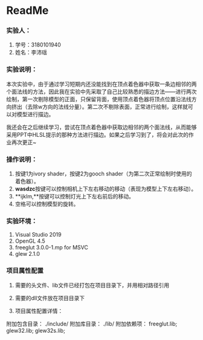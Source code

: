 # ReadMe



### 实验人：

1. 学号：3180101940
2. 姓名：李沛瑶





### 实验说明：

​		本次实验中，由于通过学习短期内还没能找到在顶点着色器中获取一条边相邻的两个面法线的方法，因此我在实验中先采取了自己比较熟悉的描边方法——进行两次绘制，第一次剔除模型的正面，只保留背面，使用顶点着色器将顶点位置沿法线方向挤出（去除w方向的法线分量）。第二次不剔除表面，正常进行绘制，这样就可以对模型进行描边。

​		我还会在之后继续学习，尝试在顶点着色器中获取边相邻的两个面法线，从而能够采用PPT中HLSL提示的那种方法进行描边。如果之后学习到了，将会对此次的作业再次更正~





### 操作说明：

1. 按键1为ivory shader，按键2为gooch shader（为第二次正常绘制时使用的着色器）。
2. **wasdzc**按键可以控制相机上下左右移动的移动（表现为模型上下左右移动）。
3. **ijklm,**按键可以控制灯光上下左右前后的移动。
4. 空格可以控制模型的旋转。



### 实验环境：

1. Visual Studio 2019
2. OpenGL 4.5
3. freeglut 3.0.0-1.mp for MSVC
4. glew 2.1.0



### 项目属性配置

1. 需要的头文件、lib文件已经打包在项目目录下，并用相对路径引用

2. 需要的dll文件放在项目目录下

3. 项目属性配置详情：

附加包含目录： ./include/
附加库目录： ./lib/
附加依赖项： freeglut.lib; glew32.lib; glew32s.lib;
